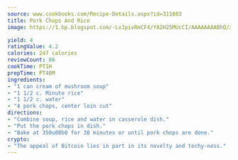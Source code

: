 ```yaml
---
source: www.cookbooks.com/Recipe-Details.aspx?id=311603
title: Pork Chops And Rice
image: https://1.bp.blogspot.com/-LvJpivRmCF4/YA2H25MUcCI/AAAAAAAABhQ/xgndXuMf7Zopp5S4RExCblnSp5YGujfSQCLcBGAsYHQ/s320/8.png

yield: 4
ratingValue: 4.2
calories: 247 calories
reviewCount: 86
cookTime: PT1H
prepTime: PT40M
ingredients:
- "1 can cream of mushroom soup"
- "1 1/2 c. Minute rice"
- "1 1/2 c. water"
- "4 pork chops, center loin cut"
directions:
- "Combine soup, rice and water in casserole dish."
- "Put the pork chops in dish."
- "Bake at 350u00b0 for 30 minutes or until pork chops are done."
crypto:
- "The appeal of Bitcoin lies in part in its novelty and techy-ness."
---
```

